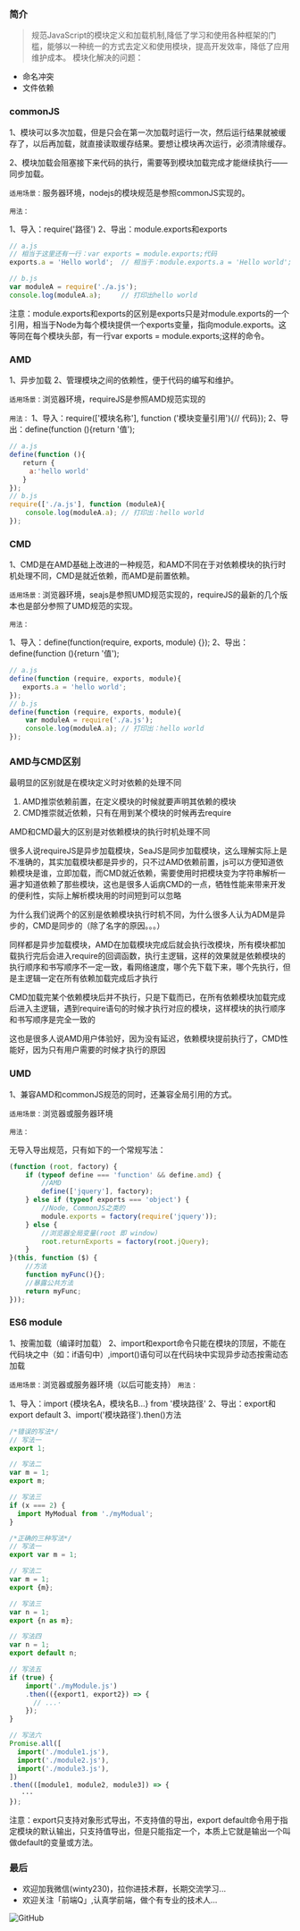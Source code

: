 ### 简介
>规范JavaScript的模块定义和加载机制,降低了学习和使用各种框架的门槛，能够以一种统一的方式去定义和使用模块，提高开发效率，降低了应用维护成本。
模块化解决的问题：
+ 命名冲突
+ 文件依赖

### commonJS
1、模块可以多次加载，但是只会在第一次加载时运行一次，然后运行结果就被缓存了，以后再加载，就直接读取缓存结果。要想让模块再次运行，必须清除缓存。

2、模块加载会阻塞接下来代码的执行，需要等到模块加载完成才能继续执行——同步加载。

`适用场景：`服务器环境，nodejs的模块规范是参照commonJS实现的。

`用法：`

1、导入：require('路径')
2、导出：module.exports和exports
```js
// a.js
// 相当于这里还有一行：var exports = module.exports;代码
exports.a = 'Hello world';  // 相当于：module.exports.a = 'Hello world';

// b.js
var moduleA = require('./a.js');
console.log(moduleA.a);     // 打印出hello world
```
注意：module.exports和exports的区别是exports只是对module.exports的一个引用，相当于Node为每个模块提供一个exports变量，指向module.exports。这等同在每个模块头部，有一行var exports = module.exports;这样的命令。

### AMD
1、异步加载
2、管理模块之间的依赖性，便于代码的编写和维护。

`适用场景：`浏览器环境，requireJS是参照AMD规范实现的

`用法：`
1、导入：require(['模块名称'], function ('模块变量引用'){// 代码});
2、导出：define(function (){return '值');
```js
// a.js
define(function (){
　　return {
　　　a:'hello world'
　　}
});
// b.js
require(['./a.js'], function (moduleA){
    console.log(moduleA.a); // 打印出：hello world
});
```
### CMD
1、CMD是在AMD基础上改进的一种规范，和AMD不同在于对依赖模块的执行时机处理不同，CMD是就近依赖，而AMD是前置依赖。

`适用场景：`浏览器环境，seajs是参照UMD规范实现的，requireJS的最新的几个版本也是部分参照了UMD规范的实现。

`用法：`

1、导入：define(function(require, exports, module) {});
2、导出：define(function (){return '值');
```js
// a.js
define(function (require, exports, module){
　　exports.a = 'hello world';
});
// b.js
define(function (require, exports, module){
    var moduleA = require('./a.js');
    console.log(moduleA.a); // 打印出：hello world
});
```
### AMD与CMD区别
最明显的区别就是在模块定义时对依赖的处理不同
1. AMD推崇依赖前置，在定义模块的时候就要声明其依赖的模块
2. CMD推崇就近依赖，只有在用到某个模块的时候再去require

AMD和CMD最大的区别是对依赖模块的执行时机处理不同

很多人说requireJS是异步加载模块，SeaJS是同步加载模块，这么理解实际上是不准确的，其实加载模块都是异步的，只不过AMD依赖前置，js可以方便知道依赖模块是谁，立即加载，而CMD就近依赖，需要使用时把模块变为字符串解析一遍才知道依赖了那些模块，这也是很多人诟病CMD的一点，牺牲性能来带来开发的便利性，实际上解析模块用的时间短到可以忽略

为什么我们说两个的区别是依赖模块执行时机不同，为什么很多人认为ADM是异步的，CMD是同步的（除了名字的原因。。。）

同样都是异步加载模块，AMD在加载模块完成后就会执行改模块，所有模块都加载执行完后会进入require的回调函数，执行主逻辑，这样的效果就是依赖模块的执行顺序和书写顺序不一定一致，看网络速度，哪个先下载下来，哪个先执行，但是主逻辑一定在所有依赖加载完成后才执行

CMD加载完某个依赖模块后并不执行，只是下载而已，在所有依赖模块加载完成后进入主逻辑，遇到require语句的时候才执行对应的模块，这样模块的执行顺序和书写顺序是完全一致的

这也是很多人说AMD用户体验好，因为没有延迟，依赖模块提前执行了，CMD性能好，因为只有用户需要的时候才执行的原因

### UMD
1、兼容AMD和commonJS规范的同时，还兼容全局引用的方式。

`适用场景：`浏览器或服务器环境

`用法：`

无导入导出规范，只有如下的一个常规写法：
```js
(function (root, factory) {
    if (typeof define === 'function' && define.amd) {
        //AMD
        define(['jquery'], factory);
    } else if (typeof exports === 'object') {
        //Node, CommonJS之类的
        module.exports = factory(require('jquery'));
    } else {
        //浏览器全局变量(root 即 window)
        root.returnExports = factory(root.jQuery);
    }
}(this, function ($) {
    //方法
    function myFunc(){};
    //暴露公共方法
    return myFunc;
}));
```
### ES6 module
1、按需加载（编译时加载）
2、import和export命令只能在模块的顶层，不能在代码块之中（如：if语句中）,import()语句可以在代码块中实现异步动态按需动态加载

`适用场景：`浏览器或服务器环境（以后可能支持）
`用法：`

1、导入：import {模块名A，模块名B...} from '模块路径'
2、导出：export和export default
3、import('模块路径').then()方法
```js
/*错误的写法*/
// 写法一
export 1;

// 写法二
var m = 1;
export m;

// 写法三
if (x === 2) {
  import MyModual from './myModual';
}

/*正确的三种写法*/
// 写法一
export var m = 1;

// 写法二
var m = 1;
export {m};

// 写法三
var n = 1;
export {n as m};

// 写法四
var n = 1;
export default n;

// 写法五
if (true) {
    import('./myModule.js')
    .then(({export1, export2}) => {
      // ...·
    });
}

// 写法六
Promise.all([
  import('./module1.js'),
  import('./module2.js'),
  import('./module3.js'),
])
.then(([module1, module2, module3]) => {
   ···
});
```
注意：export只支持对象形式导出，不支持值的导出，export default命令用于指定模块的默认输出，只支持值导出，但是只能指定一个，本质上它就是输出一个叫做default的变量或方法。
### 最后
+ 欢迎加我微信(winty230)，拉你进技术群，长期交流学习...
+ 欢迎关注「前端Q」,认真学前端，做个有专业的技术人...

![GitHub](https://raw.githubusercontent.com/LuckyWinty/blog/master/images/qrcode/%E4%BA%8C%E7%BB%B4%E7%A0%81%E7%BE%8E%E5%8C%96%202.png)